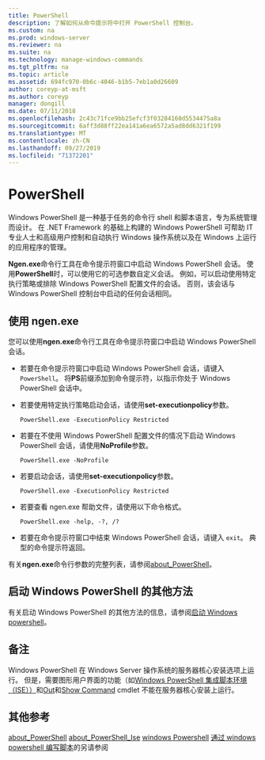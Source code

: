 ```yaml
---
title: PowerShell
description: 了解如何从命令提示符中打开 PowerShell 控制台。
ms.custom: na
ms.prod: windows-server
ms.reviewer: na
ms.suite: na
ms.technology: manage-windows-commands
ms.tgt_pltfrm: na
ms.topic: article
ms.assetid: 694fc970-0b6c-4046-b1b5-7eb1a0d26609
author: coreyp-at-msft
ms.author: coreyp
manager: dongill
ms.date: 07/11/2018
ms.openlocfilehash: 2c43c71fce9bb25efcf3f03284160d5534475a8a
ms.sourcegitcommit: 6aff3d88ff22ea141a6ea6572a5ad8dd6321f199
ms.translationtype: MT
ms.contentlocale: zh-CN
ms.lasthandoff: 09/27/2019
ms.locfileid: "71372201"
---
```

# <a name="powershell"></a>PowerShell

Windows PowerShell 是一种基于任务的命令行 shell 和脚本语言，专为系统管理而设计。 在 .NET Framework 的基础上构建的 Windows PowerShell 可帮助 IT 专业人士和高级用户控制和自动执行 Windows 操作系统以及在 Windows 上运行的应用程序的管理。

**Ngen.exe**命令行工具在命令提示符窗口中启动 Windows PowerShell 会话。 使用**PowerShell**时，可以使用它的可选参数自定义会话。 例如，可以启动使用特定执行策略或排除 Windows PowerShell 配置文件的会话。 否则，该会话与 Windows PowerShell 控制台中启动的任何会话相同。

## <a name="using-powershellexe"></a>使用 ngen.exe

您可以使用**ngen.exe**命令行工具在命令提示符窗口中启动 Windows PowerShell 会话。

- 若要在命令提示符窗口中启动 Windows PowerShell 会话，请键入 `PowerShell`。 将**PS**前缀添加到命令提示符，以指示你处于 Windows PowerShell 会话中。

- 若要使用特定执行策略启动会话，请使用**set-executionpolicy**参数。

    ```
    PowerShell.exe -ExecutionPolicy Restricted
    ```

- 若要在不使用 Windows PowerShell 配置文件的情况下启动 Windows PowerShell 会话，请使用**NoProfile**参数。

    ```
    PowerShell.exe -NoProfile
    ```
  
- 若要启动会话，请使用**set-executionpolicy**参数。

    ```
    PowerShell.exe -ExecutionPolicy Restricted
    ```
  
- 若要查看 ngen.exe 帮助文件，请使用以下命令格式。  
    
    ```
    PowerShell.exe -help, -?, /?
    ```

- 若要在命令提示符窗口中结束 Windows PowerShell 会话，请键入 `exit`。 典型的命令提示符返回。

有关**ngen.exe**命令行参数的完整列表，请参阅[about_PowerShell](https://go.microsoft.com/fwlink/?LinkID=113439)。

## <a name="other-ways-to-start-windows-powershell"></a>启动 Windows PowerShell 的其他方法

有关启动 Windows PowerShell 的其他方法的信息，请参阅[启动 Windows powershell](https://go.microsoft.com/fwlink/?LinkID=135259)。

## <a name="remarks"></a>备注

Windows PowerShell 在 Windows Server 操作系统的服务器核心安装选项上运行。 但是，需要图形用户界面的功能（如[Windows PowerShell 集成脚本环境（ISE））](https://technet.microsoft.com/library/hh849182)和[Out](https://go.microsoft.com/fwlink/?LinkID=113364)和[Show Command](https://go.microsoft.com/fwlink/?LinkID=217448) cmdlet 不能在服务器核心安装上运行。

## <a name="additional-references"></a>其他参考

[about_PowerShell](https://go.microsoft.com/fwlink/?LinkID=113439)
[about_PowerShell_Ise](https://go.microsoft.com/fwlink/?LinkId=256512)
[windows Powershell](https://go.microsoft.com/fwlink/?LinkID=107116)
[通过 windows powershell 编写脚本](https://technet.microsoft.com/scriptcenter/dd742419)的另请参阅